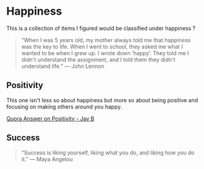 # Happiness

This is a collection of items I figured would be classified under happiness ?

> “When I was 5 years old, my mother always told me that happiness was the key to life. When I went to school, they asked me what I wanted to be when I grew up. I wrote down ‘happy’. They told me I didn't understand the assignment, and I told them they didn't understand life.”
> ― John Lennon

## Positivity

This one isn't less so about happiness but more so about being positive and focusing on making others around you happy.

[Quora Answer on Positivity - Jay B](http://qr.ae/8zWeOj)

## Success

> “Success is liking yourself, liking what you do, and liking how you do it.”
> ― Maya Angelou
